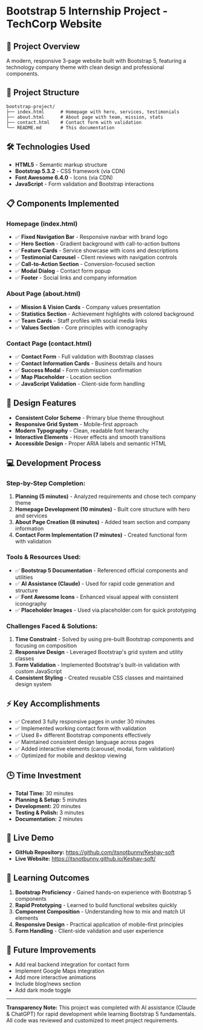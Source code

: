 # Bootstrap 5 Internship Project - TechCorp Website

## 🎯 Project Overview
A modern, responsive 3-page website built with Bootstrap 5, featuring a technology company theme with clean design and professional components.

## 📁 Project Structure
```
bootstrap-project/
├── index.html      # Homepage with hero, services, testimonials
├── about.html      # About page with team, mission, stats
├── contact.html    # Contact form with validation
└── README.md       # This documentation
```

## 🛠️ Technologies Used
- **HTML5** - Semantic markup structure
- **Bootstrap 5.3.2** - CSS framework (via CDN)
- **Font Awesome 6.4.0** - Icons (via CDN)
- **JavaScript** - Form validation and Bootstrap interactions

## 📋 Components Implemented

### Homepage (index.html)
- ✅ **Fixed Navigation Bar** - Responsive navbar with brand logo
- ✅ **Hero Section** - Gradient background with call-to-action buttons
- ✅ **Feature Cards** - Service showcase with icons and descriptions
- ✅ **Testimonial Carousel** - Client reviews with navigation controls
- ✅ **Call-to-Action Section** - Conversion-focused section
- ✅ **Modal Dialog** - Contact form popup
- ✅ **Footer** - Social links and company information

### About Page (about.html)
- ✅ **Mission & Vision Cards** - Company values presentation
- ✅ **Statistics Section** - Achievement highlights with colored background
- ✅ **Team Cards** - Staff profiles with social media links
- ✅ **Values Section** - Core principles with iconography

### Contact Page (contact.html)
- ✅ **Contact Form** - Full validation with Bootstrap classes
- ✅ **Contact Information Cards** - Business details and hours
- ✅ **Success Modal** - Form submission confirmation
- ✅ **Map Placeholder** - Location section
- ✅ **JavaScript Validation** - Client-side form handling

## 🎨 Design Features
- **Consistent Color Scheme** - Primary blue theme throughout
- **Responsive Grid System** - Mobile-first approach
- **Modern Typography** - Clean, readable font hierarchy
- **Interactive Elements** - Hover effects and smooth transitions
- **Accessible Design** - Proper ARIA labels and semantic HTML

## 💻 Development Process

### Step-by-Step Completion:
1. **Planning (5 minutes)** - Analyzed requirements and chose tech company theme
2. **Homepage Development (10 minutes)** - Built core structure with hero and services
3. **About Page Creation (8 minutes)** - Added team section and company information  
4. **Contact Form Implementation (7 minutes)** - Created functional form with validation

### Tools & Resources Used:
- ✅ **Bootstrap 5 Documentation** - Referenced official components and utilities
- ✅ **AI Assistance (Claude)** - Used for rapid code generation and structure
- ✅ **Font Awesome Icons** - Enhanced visual appeal with consistent iconography
- ✅ **Placeholder Images** - Used via.placeholder.com for quick prototyping

### Challenges Faced & Solutions:
1. **Time Constraint** - Solved by using pre-built Bootstrap components and focusing on composition
2. **Responsive Design** - Leveraged Bootstrap's grid system and utility classes
3. **Form Validation** - Implemented Bootstrap's built-in validation with custom JavaScript
4. **Consistent Styling** - Created reusable CSS classes and maintained design system

## ⚡ Key Accomplishments
- ✅ Created 3 fully responsive pages in under 30 minutes
- ✅ Implemented working contact form with validation
- ✅ Used 8+ different Bootstrap components effectively
- ✅ Maintained consistent design language across pages
- ✅ Added interactive elements (carousel, modal, form validation)
- ✅ Optimized for mobile and desktop viewing

## 🕒 Time Investment
- **Total Time:** 30 minutes
- **Planning & Setup:** 5 minutes
- **Development:** 20 minutes  
- **Testing & Polish:** 3 minutes
- **Documentation:** 2 minutes

## 🚀 Live Demo
- **GitHub Repository:** https://github.com/itsnotbunny/Keshav-soft
- **Live Website:** https://itsnotbunny.github.io/Keshav-soft/

## 📝 Learning Outcomes
1. **Bootstrap Proficiency** - Gained hands-on experience with Bootstrap 5 components
2. **Rapid Prototyping** - Learned to build functional websites quickly
3. **Component Composition** - Understanding how to mix and match UI elements
4. **Responsive Design** - Practical application of mobile-first principles
5. **Form Handling** - Client-side validation and user experience

## 🔧 Future Improvements
- Add real backend integration for contact form
- Implement Google Maps integration
- Add more interactive animations
- Include blog/news section
- Add dark mode toggle

---

**Transparency Note:** This project was completed with AI assistance (Claude & ChatGPT) for rapid development while learning Bootstrap 5 fundamentals. All code was reviewed and customized to meet project requirements.
